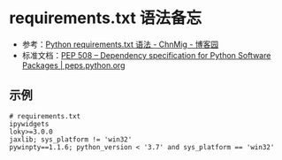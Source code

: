 requirements.txt 语法备忘
===

- 参考：[Python requirements.txt 语法 - ChnMig - 博客园](https://www.cnblogs.com/chnmig/p/12107199.html)
- 标准文档：[PEP 508 – Dependency specification for Python Software Packages | peps.python.org](https://peps.python.org/pep-0508/#environment-markers)


## 示例
```shell
# requirements.txt
ipywidgets
loky>=3.0.0
jaxlib; sys_platform != 'win32'
pywinpty==1.1.6; python_version < '3.7' and sys_platform == 'win32'
```
